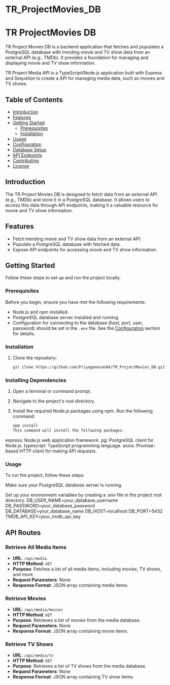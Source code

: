 # TR_ProjectMovies_DB

# TR ProjectMovies DB

TR Project Movies DB is a backend application that fetches and populates a PostgreSQL database with trending movie and TV show data from an external API (e.g., TMDb). It provides a foundation for managing and displaying movie and TV show information.

TR Project Media API is a TypeScript/Node.js application built with Express and Sequelize to create a API for managing media data, such as movies and TV shows.


## Table of Contents

- [Introduction](#introduction)
- [Features](#features)
- [Getting Started](#getting-started)
  - [Prerequisites](#prerequisites)
  - [Installation](#installation)
- [Usage](#usage)
- [Configuration](#configuration)
- [Database Setup](#database-setup)
- [API Endpoints](#api-endpoints)
- [Contributing](#contributing)
- [License](#license)

## Introduction

The TR Project Movies DB is designed to fetch data from an external API (e.g., TMDb) and store it in a PostgreSQL database. It allows users to access this data through API endpoints, making it a valuable resource for movie and TV show information.

## Features

- Fetch trending movie and TV show data from an external API.
- Populate a PostgreSQL database with fetched data.
- Expose API endpoints for accessing movie and TV show information.

## Getting Started

Follow these steps to set up and run the project locally.

### Prerequisites

Before you begin, ensure you have met the following requirements:

- Node.js and npm installed.
- PostgreSQL database server installed and running.
- Configuration for connecting to the database (host, port, user, password) should be set in the `.env` file. See the [Configuration](#configuration) section for details.


### Installation

1. Clone the repository:

   ```bash
   git clone https://github.com/Priyaganesan84/TR_ProjectMovies_DB.git


### Installing Dependencies

1. Open a terminal or command prompt.

2. Navigate to the project's root directory.

3. Install the required Node.js packages using npm. Run the following command:

   ```bash
   npm install
   This command will install the following packages:
express: Node.js web application framework.
pg: PostgreSQL client for Node.js.
typescript: TypeScript programming language.
axios: Promise-based HTTP client for making API requests.


### Usage
To run the project, follow these steps:

Make sure your PostgreSQL database server is running.

Set up your environment variables by creating a .env file in the project root directory. 
DB_USER_NAME=your_database_username
DB_PASSWORD=your_database_password
DB_DATABASE=your_database_name
DB_HOST=localhost
DB_PORT=5432
TMDB_API_KEY=your_tmdb_api_key


## API Routes

### Retrieve All Media Items

- **URL**: `/api/media`
- **HTTP Method**: `GET`
- **Purpose**: Fetches a list of all media items, including movies, TV shows, and more.
- **Request Parameters**: None
- **Response Format**: JSON array containing media items.

### Retrieve Movies

- **URL**: `/api/media/movies`
- **HTTP Method**: `GET`
- **Purpose**: Retrieves a list of movies from the media database.
- **Request Parameters**: None
- **Response Format**: JSON array containing movie items.

### Retrieve TV Shows

- **URL**: `/api/media/tv`
- **HTTP Method**: `GET`
- **Purpose**: Retrieves a list of TV shows from the media database.
- **Request Parameters**: None
- **Response Format**: JSON array containing TV show items.





